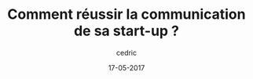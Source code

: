 ---
layout: video
title: "Comment réussir la communication de sa start-up ?"
youtube_slug: "XgIL8khfXBY"
date: 17-05-2017
author: cedric
labels:
  - workshop
pushed: true
thumbnail: 2017-05-17-comment-reussir-la-communication-de-sa-start-up.jpg
description: "Quelle stratégie de communication choisir pour sa startup ? Existe-t-il une recette miracle pour créer le buzz ? Faut-il utiliser les dernières technologies en vogue (réalité augmentée, VR, chatbots, ...) ? Thomas Ceccaldi, directeur du développement chez Buzzman et cofondateur de Productman & Roadstr vous accompagne lors des premiers pas de votre réflexion."
---